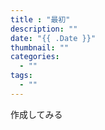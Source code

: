 ```yaml
---
title : "最初"
description: ""
date: "{{ .Date }}"
thumbnail: ""
categories:
  - ""
tags:
  - ""
---
```


作成してみる